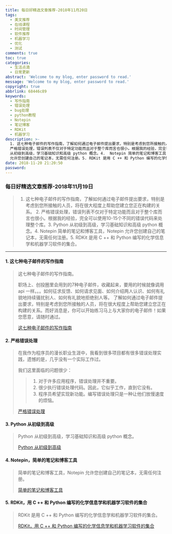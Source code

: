 ```yaml
---
title: 每日好精选文章推荐-2018年11月20日
tags:
  - 美文推荐
  - 在线课程
  - 时间管理
  - 软件推荐
  - 机器学习
  - 优化
  - 测试
comments: true
toc: true
categories:
  - 生活点滴
  - 日常更新
abstract: 'Welcome to my blog, enter password to read.'
message: 'Welcome to my blog, enter password to read.'
copyright: true
abbrlink: 68446c89
keywords:
  - 写作指南
  - 错误处理
  - bug处理
  - python教程
  - Notepin
  - 笔记博客
  - RDKit
  - 机器学习
description: >-
  1. 这七种电子邮件的写作指南，了解如何通过电子邮件提出要求，特别是考虑到您所接触的人员，将在很大程度上帮助您建立您正在构建的关系。 2.
  严格错误处理，错误列表不仅对于特定功能而且对于整个库而言也很小。根据我的经验，完全可以使用10-15个不同的错误代码来处理整个库。3. Python
  从初级到高级，学习基础知识和高级 python 概念。4.  Notepin 简单的笔记和博客工具，Notepin
  允许您创建自己的笔记本，无需任何注册。5. RDKit 是用 C ++ 和 Python 编写的化学信息学和机器学习软件的集合。
date: 2018-11-20 21:20:50
password:
---
```

<script type="text/javascript" src="/js/src/bai.js"></script>

### 每日好精选文章推荐-2018年11月19日
>  1. 这七种电子邮件的写作指南，了解如何通过电子邮件提出要求，特别是考虑到您所接触的人员，将在很大程度上帮助您建立您正在构建的关系。 2. 严格错误处理，错误列表不仅对于特定功能而且对于整个库而言也很小。根据我的经验，完全可以使用10-15个不同的错误代码来处理整个库。3. Python 从初级到高级，学习基础知识和高级 python 概念。4.  Notepin 简单的笔记和博客工具，Notepin 允许您创建自己的笔记本，无需任何注册。5. RDKit 是用 C ++ 和 Python 编写的化学信息学和机器学习软件的集合。

---
#### 1. 这七种电子邮件的写作指南
> 这七种电子邮件的写作指南。
> 
> 职场上、创投圈里会用到的7种电子邮件，收藏起来，要用的时候就像调用 api 一样。。。如何征求反馈、如何请求见面、如何介绍两人认识、如何有礼貌地持续骚扰别人、如何有礼貌地拒绝别人等。
> 了解如何通过电子邮件提出要求，特别是考虑到您所接触的人员，将在很大程度上帮助您建立您正在构建的关系。而好消息是，你可以开始练习马上与大家你的电子邮件！如果您愿意，请随时通过。
> 
> [这七种电子邮件的写作指南](https://unreasonable.is/the-7-emails-you-need-to-know-how-to-write/)

#### 2. 严格错误处理
> 在我作为程序员的漫长职业生涯中，我看到很多项目都有很多错误处理实践，遗憾的是，几乎没有一个实际工作过。
>
> 我们这里面临的问题很少：
>
>> 1. 对于许多应用程序，错误处理并不重要。
>> 2. 很少执行错误处理代码。因此，它似乎工作，直到它没有。
>> 3. 程序员希望实现新功能。编写错误处理只是一种让他们放慢速度的烦恼。
>
> [严格错误处理](http://250bpm.com/blog:140)

#### 3. Python 从初级到高级
> Python 从初级到高级，学习基础知识和高级 python 概念。
>
> [Python 从初级到高级](https://www.edyoda.com/resources/videolisting/98/)

#### 4. Notepin，简单的笔记和博客工具
> 简单的笔记和博客工具，Notepin 允许您创建自己的笔记本，无需任何注册。
>
> [简单的笔记和博客工具](https://notepin.co/?ref=producthunt)

#### 5. RDKit，用 C ++ 和 Python 编写的化学信息学和机器学习软件的集合
> RDKit 是用 C ++ 和 Python 编写的化学信息学和机器学习软件的集合。
>
> [RDKit，用 C ++ 和 Python 编写的化学信息学和机器学习软件的集合](https://github.com/rdkit/rdkit)
